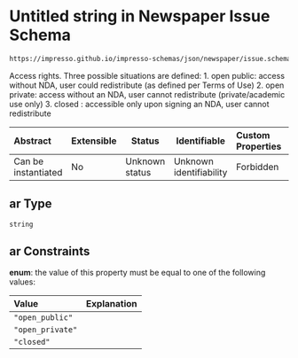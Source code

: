 # Untitled string in Newspaper Issue Schema

```txt
https://impresso.github.io/impresso-schemas/json/newspaper/issue.schema.json#/properties/ar
```

Access rights. Three possible situations are defined:
1\. open public: access without NDA, user could redistribute (as defined per Terms of Use)
2\. open private: access without an NDA, user cannot redistribute (private/academic use only)
3\. closed : accessible only upon signing an NDA, user cannot redistribute


| Abstract            | Extensible | Status         | Identifiable            | Custom Properties | Additional Properties | Access Restrictions | Defined In                                                             |
| :------------------ | ---------- | -------------- | ----------------------- | :---------------- | --------------------- | ------------------- | ---------------------------------------------------------------------- |
| Can be instantiated | No         | Unknown status | Unknown identifiability | Forbidden         | Allowed               | none                | [issue.schema.json\*](../out/issue.schema.json "open original schema") |

## ar Type

`string`

## ar Constraints

**enum**: the value of this property must be equal to one of the following values:

| Value            | Explanation |
| :--------------- | ----------- |
| `"open_public"`  |             |
| `"open_private"` |             |
| `"closed"`       |             |
